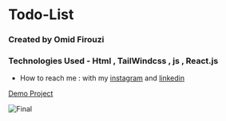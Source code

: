 # Todo-List

###  Created by Omid Firouzi

### Technologies Used - Html , TailWindcss , js , React.js

- How to reach me : with my 
[instagram](https://www.instagram.com/omid._web) and 
[linkedin](https://linkedin.com/in/omid-firouzi-9793a62a9)

[Demo Project](https://todo-list-one-olive.vercel.app/)

![Final](https://private-user-images.githubusercontent.com/155738053/366406242-48e229f8-d88a-4d60-9ca4-9aa7dac5ce47.png?jwt=eyJhbGciOiJIUzI1NiIsInR5cCI6IkpXVCJ9.eyJpc3MiOiJnaXRodWIuY29tIiwiYXVkIjoicmF3LmdpdGh1YnVzZXJjb250ZW50LmNvbSIsImtleSI6ImtleTUiLCJleHAiOjE3MjYwNDkzNDIsIm5iZiI6MTcyNjA0OTA0MiwicGF0aCI6Ii8xNTU3MzgwNTMvMzY2NDA2MjQyLTQ4ZTIyOWY4LWQ4OGEtNGQ2MC05Y2E0LTlhYTdkYWM1Y2U0Ny5wbmc_WC1BbXotQWxnb3JpdGhtPUFXUzQtSE1BQy1TSEEyNTYmWC1BbXotQ3JlZGVudGlhbD1BS0lBVkNPRFlMU0E1M1BRSzRaQSUyRjIwMjQwOTExJTJGdXMtZWFzdC0xJTJGczMlMkZhd3M0X3JlcXVlc3QmWC1BbXotRGF0ZT0yMDI0MDkxMVQxMDA0MDJaJlgtQW16LUV4cGlyZXM9MzAwJlgtQW16LVNpZ25hdHVyZT05YmI0OTM3NGM5NzJjMmFjZjRlOTQzNWNiMGEzNTNmMDJjMzVhNzkzNDNmN2Y3YWRmZjJiYjI3MGY4MjcyOWJmJlgtQW16LVNpZ25lZEhlYWRlcnM9aG9zdCZhY3Rvcl9pZD0wJmtleV9pZD0wJnJlcG9faWQ9MCJ9.dIcuwQift4ShEycIUW-yfcXiwqtP50jYzTvPMYd6ONU)
